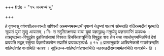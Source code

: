 +++
title = "१५ अस्मभ्यं सु"

+++

हे वृषण्वसू वर्षणशीलधनवन्तौ अश्विनौ अस्मभ्यमस्मदर्थं नृपाय्यं नेतृभ्यां पातव्यं सोमम्प्रति वर्तिरस्मदीयं गृहम्प्रति सुयातं युवां सुष्ठु आयातम् । गि- रा स्तुतिलक्षणया वाचा युवां यज्ञमूहथुः मनुष्येषु यज्ञसमाप्तिं प्रापयथः । तत्रदृष्टान्तः-विषुद्रुहेव द्रुहजिघांसायां विश्वतः हिनस्तिशत्रूनिति विषुद्रुहः शरः तेन यथा व्याधोमृगमभिलषितं देशं प्रापयति तद्वत् स्तुत्या यज्ञमवैकल्येन सप्राप्तिं प्रापयथइत्यर्थः ॥ १५ ॥ प्रातरनुवाके आश्विनेक्रतौ गायत्रेछन्दसि वाहिष्ठोवांह वानामिति चतस्रः । सूत्रितच्च-वाहिष्ठोवांहवानामिति चतस्रउदीराथामामेहवमिति गायत्रमि- ति ।